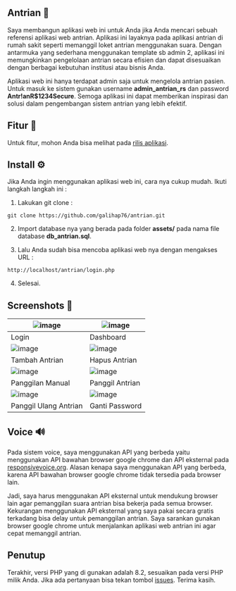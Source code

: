 ## Antrian 🏥

Saya membangun aplikasi web ini untuk Anda jika Anda mencari sebuah referensi aplikasi web antrian. Aplikasi ini layaknya pada aplikasi antrian di rumah sakit seperti memanggil loket antrian menggunakan suara. Dengan antarmuka yang sederhana menggunakan template sb admin 2, aplikasi ini memungkinkan pengelolaan antrian secara efisien dan dapat disesuaikan dengan berbagai kebutuhan institusi atau bisnis Anda.  

Aplikasi web ini hanya terdapat admin saja untuk mengelola antrian pasien. Untuk masuk ke sistem gunakan username **admin_antrian_rs** dan password **Antr!anR$1234Secure**. Semoga aplikasi ini dapat memberikan inspirasi dan solusi dalam pengembangan sistem antrian yang lebih efektif.

## Fitur 📱

Untuk fitur, mohon Anda bisa melihat pada <a href="https://github.com/galihap76/antrian/releases/">rilis aplikasi</a>.

## Install ⚙️

Jika Anda ingin menggunakan aplikasi web ini, cara nya cukup mudah. Ikuti langkah langkah ini :

1. Lakukan git clone :
```
git clone https://github.com/galihap76/antrian.git
```
 
2. Import database nya yang berada pada folder **assets/** pada nama file database **db_antrian.sql**.

3. Lalu Anda sudah bisa mencoba aplikasi web nya dengan mengakses URL :
```
http://localhost/antrian/login.php
```

4. Selesai.

## Screenshots 📸

| ![image](https://github.com/user-attachments/assets/935455cf-5c0a-43c4-913b-6b607fe3c35a) | ![image](https://github.com/user-attachments/assets/8cebab0e-8044-402b-a217-786b67ca4bc5)
| ------------------------------------------------------------ | ------------------------------------------------------------ |
| Login                                        | Dashboard                      |
| ![image](https://github.com/user-attachments/assets/9d700efe-0fcd-4e33-a5d6-594d8787fc7e) | ![image](https://github.com/user-attachments/assets/a7f59e35-5f0c-48be-b550-b3d4570cf886)
| Tambah Antrian                                        | Hapus Antrian                      |
| ![image](https://github.com/user-attachments/assets/2c7d4046-8dcd-46c6-aa59-613e1245168b) | ![image](https://github.com/user-attachments/assets/9d93f7d4-f35d-4fbc-bb80-b2e6a3e790e6)
|  Panggilan Manual                                        | Panggil Antrian                      |
| ![image](https://github.com/user-attachments/assets/af49aa1a-c051-4e46-b408-b08a993851e6) | ![image](https://github.com/user-attachments/assets/49ddae15-b412-43e3-bb22-65007262db77)
| Panggil Ulang Antrian | Ganti Password

## Voice 🔊

Pada sistem voice, saya menggunakan API yang berbeda yaitu menggunakan API bawahan browser google chrome dan API eksternal pada <a href="https://responsivevoice.org/">responsivevoice.org</a>. Alasan kenapa saya menggunakan API yang berbeda, karena API bawahan browser google chrome tidak tersedia pada browser lain.

Jadi, saya harus menggunakan API eksternal untuk mendukung browser lain agar pemanggilan suara antrian bisa bekerja pada semua browser. Kekurangan menggunakan API eksternal yang saya pakai secara gratis terkadang bisa delay untuk pemanggilan antrian. Saya sarankan gunakan browser google chrome untuk menjalankan aplikasi web antrian ini agar cepat memanggil antrian.

## Penutup

Terakhir, versi PHP yang di gunakan adalah 8.2, sesuaikan pada versi PHP milik Anda. Jika ada pertanyaan bisa tekan tombol <a href="https://github.com/galihap76/antrian/issues">issues</a>. Terima kasih.


